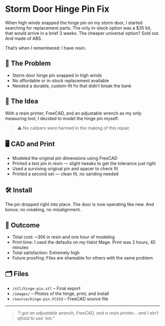 # Storm Door Hinge Pin Fix

When high winds snapped the hinge pin on my storm door, I started searching for replacement parts. The only in-stock option was a $35 kit, that would arrive in a brief 3 weeks. The cheaper universal option? Sold out. And made of ABS.

That’s when I remembered: I have resin.

## 🔧 The Problem

- Storm door hinge pin snapped in high winds  
- No affordable or in-stock replacement available  
- Needed a durable, custom-fit fix that didn’t break the bank  

## 🧠 The Idea

With a resin printer, FreeCAD, and an adjustable wrench as my only measuring tool, I decided to model the hinge pin myself.

> ⚠️ No calipers were harmed in the making of this repair.

## 🖥️ CAD and Print

- Modeled the original pin dimensions using FreeCAD
- Printed a test pin in resin — slight tweaks to get the tolerance just right
- Used a surviving original pin and spacer to check fit
- Printed a second set — clean fit, no sanding needed

## 🛠️ Install

The pin dropped right into place. The door is now operating like new. And bonus: no creaking, no misalignment.

## 🎉 Outcome

- Total cost: ~30¢ in resin and one hour of modeling
- Print time: I used the defaults on my Halot Mage. Print was 2 hours, 45 minutes
- Total satisfaction: Extremely high  
- Future proofing: Files are shareable for others with the same problem

## 🗂️ Files

- `/stl/hinge-pin.stl` – Final export
- `/images/` – Photos of the hinge, print, and install
- `/source/hinge-pin.FCStd` – FreeCAD source file

---

> _“I got an adjustable wrench, FreeCAD, and a resin printer… and I ain’t afraid to use ‘em.”_

